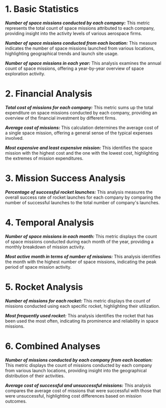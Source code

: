 # 1. Basic Statistics
***Number of space missions conducted by each company:***
This metric represents the total count of space missions attributed to each company, providing insight into the activity levels of various aerospace firms.

***Number of space missions conducted from each location:*** This measure indicates the number of space missions launched from various locations, highlighting geographical trends and launch site usage.

***Number of space missions in each year:*** This analysis examines the annual count of space missions, offering a year-by-year overview of space exploration activity.
# 2. Financial Analysis
***Total cost of missions for each company:*** This metric sums up the total expenditure on space missions conducted by each company, providing an overview of the financial investment by different firms.

***Average cost of missions:*** This calculation determines the average cost of a single space mission, offering a general sense of the typical expenses involved.

***Most expensive and least expensive mission:*** This identifies the space mission with the highest cost and the one with the lowest cost, highlighting the extremes of mission expenditures.
# 3. Mission Success Analysis
***Percentage of successful rocket launches:*** This analysis measures the overall success rate of rocket launches for each company by comparing the number of successful launches to the total number of company's launches.
# 4. Temporal Analysis
***Number of space missions in each month:*** This metric displays the count of space missions conducted during each month of the year, providing a monthly breakdown of mission activity.

***Most active month in terms of number of missions:*** This analysis identifies the month with the highest number of space missions, indicating the peak period of space mission activity.
# 5. Rocket Analysis
***Number of missions for each rocket:*** This metric displays the count of missions conducted using each specific rocket, highlighting their utilization.

***Most frequently used rocket:*** This analysis identifies the rocket that has been used the most often, indicating its prominence and reliability in space missions.
# 6. Combined Analyses
***Number of missions conducted by each company from each location:*** This metric displays the count of missions conducted by each company from various launch locations, providing insight into the geographical distribution of their activities.

***Average cost of successful and unsuccessful missions:*** This analysis compares the average cost of missions that were successful with those that were unsuccessful, highlighting cost differences based on mission outcomes.